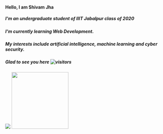 #### **Hello, I am Shivam Jha**
##### I'm an undergraduate student of IIIT Jabalpur class of 2020
##### I'm currently learning Web Development.
##### My interests include artificial intelligence, machine learning and cyber security.

##### Glad to see you here   ![visitors](https://visitor-badge.glitch.me/badge?page_id=page.id)

<img src="https://github.com/ShivamJhaa/ShivamJhaa/blob/main/images/stat.svg"/>

<img height="180em" src="https://github-readme-stats.vercel.app/api?username=ShivamJhaa&show_icons=true&hide_border=true&&count_private=true&include_all_commits=true" />

<!--START_SECTION:waka-->
```text

```
<!--END_SECTION:waka-->




<!---
ShivamJhaa/ShivamJhaa is a ✨ special ✨ repository because its `README.md` (this file) appears on your GitHub profile.
You can click the Preview link to take a look at your changes.
--->
